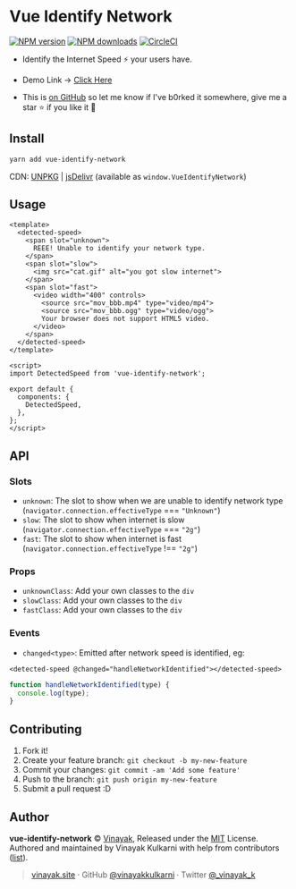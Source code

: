 # Vue Identify Network

[![NPM version](https://img.shields.io/npm/v/vue-identify-network.svg?style=flat)](https://npmjs.com/package/vue-identify-network) [![NPM downloads](https://img.shields.io/npm/dm/vue-identify-network.svg?style=flat)](https://npmjs.com/package/vue-identify-network) [![CircleCI](https://travis-ci.org/vinayakkulkarni/vue-identify-network.svg?branch=master)](https://travis-ci.org/vinayakkulkarni/vue-identify-network)

* Identify the Internet Speed ⚡️ your users have.

* Demo Link -> [Click Here](https://goo.gl/WnVQHu)

* This is [on GitHub](https://github.com/vinayakkulkarni/vue-identify-network) so let me know if I've b0rked it somewhere, give me a star :star: if you like it :beers:

## Install

```bash
yarn add vue-identify-network
```

CDN: [UNPKG](https://unpkg.com/vue-identify-network/dist/) | [jsDelivr](https://cdn.jsdelivr.net/npm/vue-identify-network/dist/) (available as `window.VueIdentifyNetwork`)

## Usage

```vue
<template>
  <detected-speed>
    <span slot="unknown">
      REEE! Unable to identify your network type.
    </span>
    <span slot="slow">
      <img src="cat.gif" alt="you got slow internet">
    </span>
    <span slot="fast">
      <video width="400" controls>
        <source src="mov_bbb.mp4" type="video/mp4">
        <source src="mov_bbb.ogg" type="video/ogg">
        Your browser does not support HTML5 video.
      </video>
    </span>
  </detected-speed>
</template>

<script>
import DetectedSpeed from 'vue-identify-network';

export default {
  components: {
    DetectedSpeed,
  },
};
</script>
```

## API

### Slots

* `unknown`: The slot to show when we are unable to identify network type (`navigator.connection.effectiveType` === `"Unknown"`)
* `slow`: The slot to show when internet is slow (`navigator.connection.effectiveType` === `"2g"`)
* `fast`: The slot to show when internet is fast (`navigator.connection.effectiveType` !== `"2g"`)

### Props

* `unknownClass`: Add your own classes to the `div`
* `slowClass`: Add your own classes to the `div`
* `fastClass`: Add your own classes to the `div`

### Events

* `changed<type>`: Emitted after network speed is identified, eg:

```vue
<detected-speed @changed="handleNetworkIdentified"></detected-speed>
```

```js
function handleNetworkIdentified(type) {
  console.log(type);
}
```

## Contributing

1.  Fork it!
2.  Create your feature branch: `git checkout -b my-new-feature`
3.  Commit your changes: `git commit -am 'Add some feature'`
4.  Push to the branch: `git push origin my-new-feature`
5.  Submit a pull request :D

## Author

**vue-identify-network** © [Vinayak](https://github.com/vinayakkulkarni), Released under the [MIT](./LICENSE) License.<br>
Authored and maintained by Vinayak Kulkarni with help from contributors ([list](https://github.com/vinayakkulkarni/vue-identify-network/contributors)).

> [vinayak.site](https://vinayak.site) · GitHub [@vinayakkulkarni](https://github.com/vinayakkulkarni) · Twitter [@\_vinayak_k](https://twitter.com/_vinayak_k)
